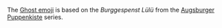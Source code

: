 The [Ghost emoji](https://emojipedia.org/ghost/) is based on the *Burggespenst Lülü* from the [Augsburger Puppenkiste](https://www.augsburger-puppenkiste.de/) series.
